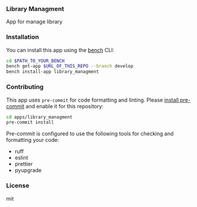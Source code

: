 ### Library Managment

App for manage library

### Installation

You can install this app using the [bench](https://github.com/frappe/bench) CLI:

```bash
cd $PATH_TO_YOUR_BENCH
bench get-app $URL_OF_THIS_REPO --branch develop
bench install-app library_managment
```

### Contributing

This app uses `pre-commit` for code formatting and linting. Please [install pre-commit](https://pre-commit.com/#installation) and enable it for this repository:

```bash
cd apps/library_managment
pre-commit install
```

Pre-commit is configured to use the following tools for checking and formatting your code:

- ruff
- eslint
- prettier
- pyupgrade

### License

mit
